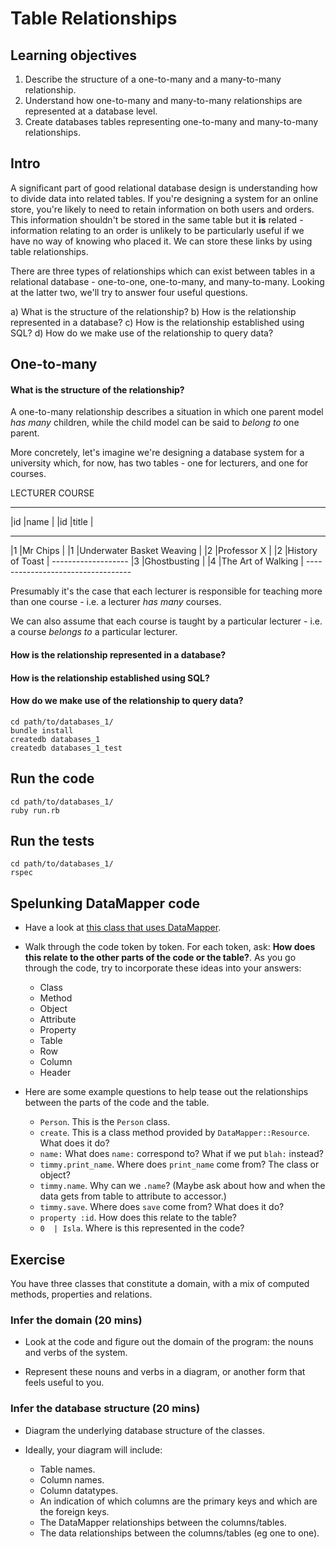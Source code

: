 # Table Relationships

## Learning objectives

1. Describe the structure of a one-to-many and a many-to-many relationship.
2. Understand how one-to-many and many-to-many relationships are represented at a database level.
3. Create databases tables representing one-to-many and many-to-many relationships.

## Intro

A significant part of good relational database design is understanding how to divide data into related tables.  If you're designing a system for an online store, you're likely to need to retain information on both users and orders.  This information shouldn't be stored in the same table but it **is** related - information relating to an order is unlikely to be particularly useful if we have no way of knowing who placed it.  We can store these links by using table relationships.

There are three types of relationships which can exist between tables in a relational database - one-to-one, one-to-many, and many-to-many.  Looking at the latter two, we'll try to answer four useful questions.

a) What is the structure of the relationship?
b) How is the relationship represented in a database?
c) How is the relationship established using SQL?
d) How do we make use of the relationship to query data?

## One-to-many
#### What is the structure of the relationship?
A one-to-many relationship describes a situation in which one parent model *has many* children, while the child model can be said to *belong to* one parent.

More concretely, let's imagine we're designing a database system for a university which, for now, has two tables - one for lecturers, and one for courses.

LECTURER                          COURSE
-------------------               ----------------------------------
|id  |name        |               |id |title                       |
-------------------               ----------------------------------
|1   |Mr Chips    |               |1  |Underwater Basket Weaving   |
|2   |Professor X |               |2  |History of Toast            |
-------------------               |3  |Ghostbusting                |
                                  |4  |The Art of Walking          |
                                  ----------------------------------

Presumably it's the case that each lecturer is responsible for teaching more than one course - i.e. a lecturer
*has many* courses.

We can also assume that each course is taught by a particular lecturer - i.e. a course *belongs to* a particular lecturer.

#### How is the relationship represented in a database?
#### How is the relationship established using SQL?
#### How do we make use of the relationship to query data?

```
cd path/to/databases_1/
bundle install
createdb databases_1
createdb databases_1_test
```

## Run the code

```
cd path/to/databases_1/
ruby run.rb
```

## Run the tests

```
cd path/to/databases_1/
rspec
```

## Spelunking DataMapper code

* Have a look at [this class that uses DataMapper](./example_of_class_that_uses_datamapper.rb).

* Walk through the code token by token.  For each token, ask: **How does this relate to the other parts of the code or the table?**. As you go through the code, try to incorporate these ideas into your answers:
  * Class
  * Method
  * Object
  * Attribute
  * Property
  * Table
  * Row
  * Column
  * Header

* Here are some example questions to help tease out the relationships between the parts of the code and the table.
  * `Person`. This is the `Person` class.
  * `create`. This is a class method provided by `DataMapper::Resource`.  What does it do?
  * `name:` What does `name:` correspond to? What if we put `blah:` instead?
  * `timmy.print_name`. Where does `print_name` come from? The class or object?
  * `timmy.name`. Why can we `.name`? (Maybe ask about how and when the data gets from table to attribute to accessor.)
  * `timmy.save`.  Where does `save` come from? What does it do?
  * `property :id`. How does this relate to the table?
  * `0  | Isla`. Where is this represented in the code?

## Exercise

You have three classes that constitute a domain, with a mix of computed methods, properties and relations.

### Infer the domain (20 mins)

* Look at the code and figure out the domain of the program: the nouns and verbs of the system.

* Represent these nouns and verbs in a diagram, or another form that feels useful to you.

### Infer the database structure (20 mins)

* Diagram the underlying database structure of the classes.

* Ideally, your diagram will include:
  * Table names.
  * Column names.
  * Column datatypes.
  * An indication of which columns are the primary keys and which are the foreign keys.
  * The DataMapper relationships between the columns/tables.
  * The data relationships between the columns/tables (eg one to one).
